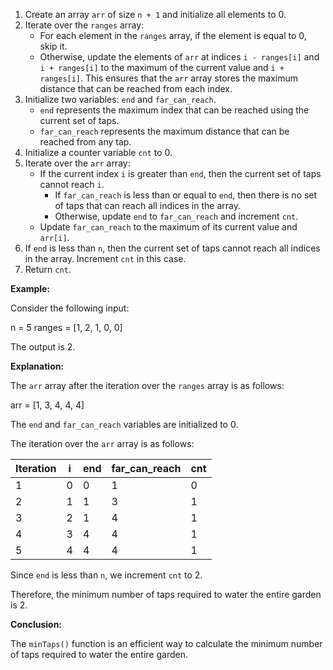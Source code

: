 1. Create an array `arr` of size `n + 1` and initialize all elements to 0.
2. Iterate over the `ranges` array:
    * For each element in the `ranges` array, if the element is equal to 0, skip it.
    * Otherwise, update the elements of `arr` at indices `i - ranges[i]` and `i + ranges[i]` to the maximum of the current value and `i + ranges[i]`. This ensures that the `arr` array stores the maximum distance that can be reached from each index.
3. Initialize two variables: `end` and `far_can_reach`.
    * `end` represents the maximum index that can be reached using the current set of taps.
    * `far_can_reach` represents the maximum distance that can be reached from any tap.
4. Initialize a counter variable `cnt` to 0.
5. Iterate over the `arr` array:
    * If the current index `i` is greater than `end`, then the current set of taps cannot reach `i`.
        * If `far_can_reach` is less than or equal to `end`, then there is no set of taps that can reach all indices in the array.
        * Otherwise, update `end` to `far_can_reach` and increment `cnt`.
    * Update `far_can_reach` to the maximum of its current value and `arr[i]`.
6. If `end` is less than `n`, then the current set of taps cannot reach all indices in the array. Increment `cnt` in this case.
7. Return `cnt`.

**Example:**

Consider the following input:

n = 5
ranges = [1, 2, 1, 0, 0]

The output is 2.

**Explanation:**

The `arr` array after the iteration over the `ranges` array is as follows:

arr = [1, 3, 4, 4, 4]

The `end` and `far_can_reach` variables are initialized to 0.

The iteration over the `arr` array is as follows:

| Iteration | i | end | far_can_reach | cnt |
|---|---|---|---|---|
| 1 | 0 | 0 | 1 | 0 |
| 2 | 1 | 1 | 3 | 1 |
| 3 | 2 | 1 | 4 | 1 |
| 4 | 3 | 4 | 4 | 1 |
| 5 | 4 | 4 | 4 | 1 |

Since `end` is less than `n`, we increment `cnt` to 2.

Therefore, the minimum number of taps required to water the entire garden is 2.

**Conclusion:**

The `minTaps()` function is an efficient way to calculate the minimum number of taps required to water the entire garden.